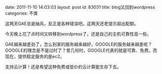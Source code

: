 date: 2011-11-10 14:03:03
layout: post
id: 83031
title: blog又回到wordpress
categories: 不类

这两天GAE总是抽风，反正是各种错误吧。这两天还老提示超出配额。

今天晚上花了点时间又转移到wordpress了，还是自己的主机可靠性高一些。

GAE越来越差劲了，怎么别家的服务越来越好，GOOGLE的服务越来越差呢？GOOGLE的理念是不是过时了？曾几何时，GOOGLE代表的就是可靠、免费。而现在，提供稳定服务的是ec2。

支持云计算！还是希望这种免费或低价的云计算能生存下去。
